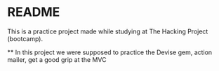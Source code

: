 # README

This is a practice project made while studying at The Hacking Project (bootcamp).

** In this project we were supposed to practice the Devise gem, action mailer, get a good grip at the MVC
